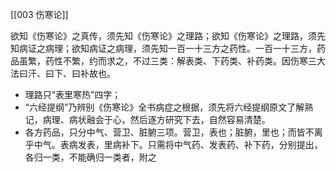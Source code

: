 [[003 伤寒论]]


欲知《伤寒论》之真传，须先知《伤寒论》之理路；欲知《伤寒论》之理路，须先知病证之病理；欲知病证之病理，须先知一百一十三方之药性。一百一十三方，药品虽繁，药性不繁，约而求之，不过三类：解表类、下药类、补药类。因伤寒三大法曰汗、曰下、曰补故也。


- 理路只“表里寒热”四字；
- “六经提纲”乃辨别《伤寒论》全书病症之根据，须先将六经提纲原文了解熟记，病理、病状融会于心，然后逐方研究下去，自然容易清楚。
- 各方药品，只分中气、营卫、脏腑三项。营卫，表也；脏腑，里也；而皆不离乎中气。表病发表，里病补下。只需将中气药、发表药、补下药，分别提出，各归一类，不能确归一类者，附之






